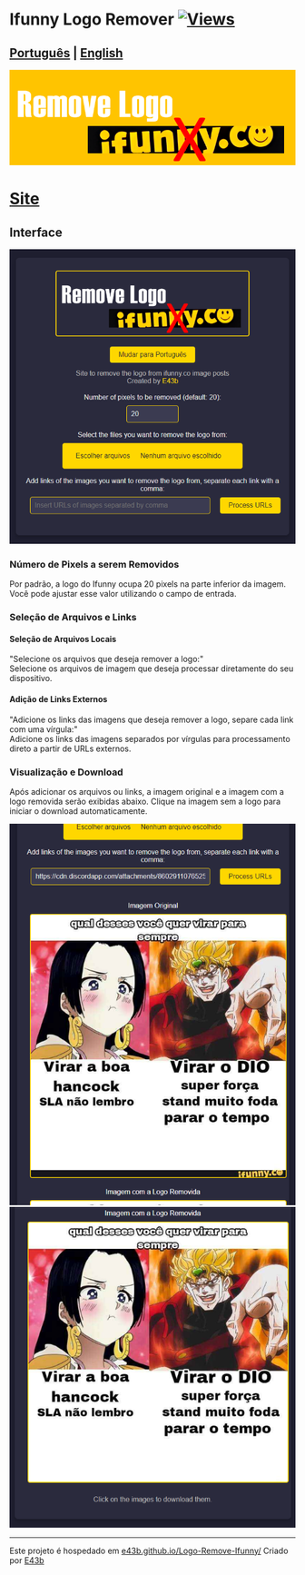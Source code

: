 # Ifunny Logo Remover [![Views](https://hits.sh/github.com/e43bifunnypt/hits.svg)](https://github.com/e43b/Ifunny-Logo-Remover/)

## [Português](Readme-pt.md) | [English](README.md)

![Banner](imgs/banner.png)

# [Site](https://e43b.github.io/Ifunny-Logo-Remover/)

## Interface

![Home](imgs/home.png)

### Número de Pixels a serem Removidos

Por padrão, a logo do Ifunny ocupa 20 pixels na parte inferior da imagem. Você pode ajustar esse valor utilizando o campo de entrada.

### Seleção de Arquivos e Links

#### Seleção de Arquivos Locais
"Selecione os arquivos que deseja remover a logo:"  
Selecione os arquivos de imagem que deseja processar diretamente do seu dispositivo.

#### Adição de Links Externos
"Adicione os links das imagens que deseja remover a logo, separe cada link com uma vírgula:"  
Adicione os links das imagens separados por vírgulas para processamento direto a partir de URLs externos.

### Visualização e Download

Após adicionar os arquivos ou links, a imagem original e a imagem com a logo removida serão exibidas abaixo. Clique na imagem sem a logo para iniciar o download automaticamente.

![Logo](imgs/logo.png)
![No Logo](imgs/nologo.png)

---

Este projeto é hospedado em [e43b.github.io/Logo-Remove-Ifunny/](https://e43b.github.io/Logo-Remove-Ifunny/)
Criado por [E43b](https://github.com/e43b/)
